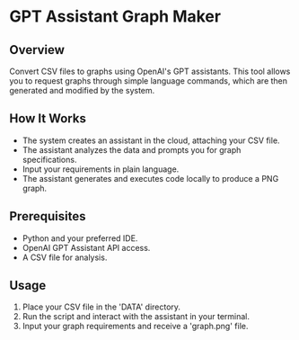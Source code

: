 # GPT Assistant Graph Maker

## Overview
Convert CSV files to graphs using OpenAI's GPT assistants. This tool allows you to request graphs through simple language commands, which are then generated and modified by the system.

## How It Works
- The system creates an assistant in the cloud, attaching your CSV file.
- The assistant analyzes the data and prompts you for graph specifications.
- Input your requirements in plain language.
- The assistant generates and executes code locally to produce a PNG graph.

## Prerequisites
- Python and your preferred IDE.
- OpenAI GPT Assistant API access.
- A CSV file for analysis.

## Usage
1. Place your CSV file in the 'DATA' directory.
2. Run the script and interact with the assistant in your terminal.
3. Input your graph requirements and receive a 'graph.png' file.